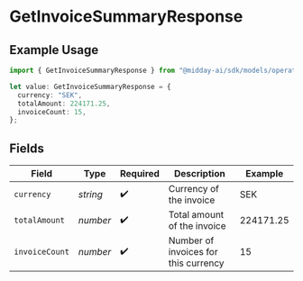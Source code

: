 # GetInvoiceSummaryResponse

## Example Usage

```typescript
import { GetInvoiceSummaryResponse } from "@midday-ai/sdk/models/operations";

let value: GetInvoiceSummaryResponse = {
  currency: "SEK",
  totalAmount: 224171.25,
  invoiceCount: 15,
};
```

## Fields

| Field                                | Type                                 | Required                             | Description                          | Example                              |
| ------------------------------------ | ------------------------------------ | ------------------------------------ | ------------------------------------ | ------------------------------------ |
| `currency`                           | *string*                             | :heavy_check_mark:                   | Currency of the invoice              | SEK                                  |
| `totalAmount`                        | *number*                             | :heavy_check_mark:                   | Total amount of the invoice          | 224171.25                            |
| `invoiceCount`                       | *number*                             | :heavy_check_mark:                   | Number of invoices for this currency | 15                                   |